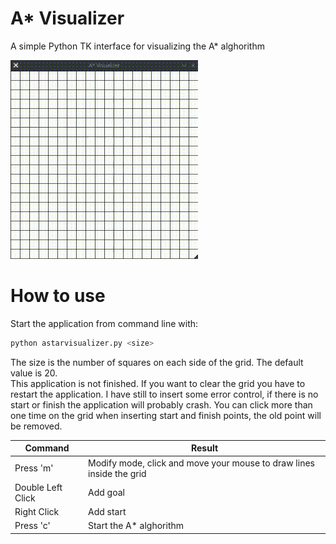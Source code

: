 # A* Visualizer
A simple Python TK interface for visualizing the A* alghorithm


<img src="./images/preview.gif" width="300">

# How to use
Start the application from command line with:
```bash
python astarvisualizer.py <size>
```
The size is the number of squares on each side of the grid. The default value is 20.  
This application is not finished. If you want to clear the grid you have to restart the application. I have still to insert some error control, if there is no start or finish the application will probably crash. 
You can click more than one time on the grid when inserting start and finish points, the old point will be removed.

Command | Result  
------------ | -------------  
Press 'm' |  Modify mode, click and move your mouse to draw lines inside the grid 
Double Left Click | Add goal
Right Click | Add start
Press 'c' | Start the A* alghorithm
